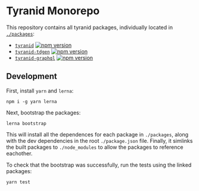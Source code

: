 # Tyranid Monorepo

This repository contains all tyranid packages, individually located in [`./packages`](./packages):

- [`tyranid`](./packages/tyranid) [![npm version](https://badge.fury.io/js/tyranid.svg)](https://badge.fury.io/js/tyranid)
- [`tyranid-tdgen`](./packages/tyranid-tdgen) [![npm version](https://badge.fury.io/js/tyranid-tdgen.svg)](https://badge.fury.io/js/tyranid-tdgen)
- [`tyranid-graphql`](./packages/tyranid-graphql) [![npm version](https://badge.fury.io/js/tyranid-graphql.svg)](https://badge.fury.io/js/tyranid-graphql)

## Development

First, install `yarn` and `lerna`:

```shell
npm i -g yarn lerna
```

Next, bootstrap the packages:

```shell
lerna bootstrap
```

This will install all the dependences for each package in `./packages`, along
with the dev dependencies in the root `./package.json` file. Finally, it
simlinks the built packages to `./node_modules` to allow the packages to reference eachother.

To check that the bootstrap was successfully, run the tests using the linked packages:

```shell
yarn test
```